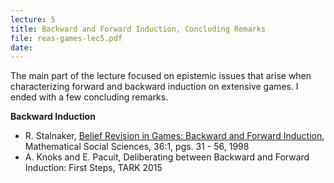 ```yaml
---
lecture: 5
title: Backward and Forward Induction, Concluding Remarks
file: reas-games-lec5.pdf
date:
---
```


The main part of the lecture focused on epistemic issues that arise when
characterizing forward and backward induction on extensive games. I ended with
a few concluding remarks.  
  
**Backward Induction**

  * R. Stalnaker, [ Belief Revision in Games: Backward and Forward Induction](http://www.sciencedirect.com/science/article/pii/S0165489698000079), Mathematical Social Sciences, 36:1, pgs. 31 - 56, 1998
  * A. Knoks and E. Pacuit, Deliberating between Backward and Forward Induction: First Steps, TARK 2015

